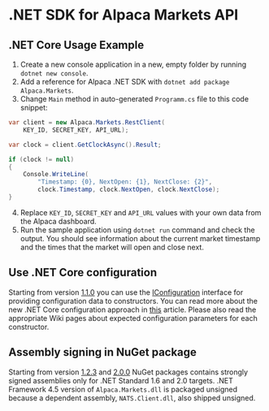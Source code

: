 # .NET SDK for Alpaca Markets API
## .NET Core Usage Example
1. Create a new console application in a new, empty folder by running `dotnet new console`.
2. Add a reference for Alpaca .NET SDK with `dotnet add package Alpaca.Markets`.
3. Change `Main` method in auto-generated `Programm.cs` file to this code snippet:
```cs
var client = new Alpaca.Markets.RestClient(
    KEY_ID, SECRET_KEY, API_URL);

var clock = client.GetClockAsync().Result;

if (clock != null)
{
    Console.WriteLine(
        "Timestamp: {0}, NextOpen: {1}, NextClose: {2}",
        clock.Timestamp, clock.NextOpen, clock.NextClose);
}
```
4. Replace `KEY_ID`, `SECRET_KEY` and `API_URL` values with your own data from the Alpaca dashboard.
5. Run the sample application using `dotnet run` command and check the output. You should see information about the current market timestamp and the times that the market will open and close next.

## Use .NET Core configuration

Starting from version [1.1.0](https://github.com/alpacahq/alpaca-trade-api-csharp/releases/tag/v1.1.0) you can use the [IConfiguration](https://docs.microsoft.com/en-us/dotnet/api/microsoft.extensions.configuration.iconfiguration) interface for providing configuration data to constructors. You can read more about the new .NET Core configuration approach in [this](https://docs.microsoft.com/en-us/aspnet/core/fundamentals/configuration/?view=aspnetcore-2.1) article. Please also read the appropriate Wiki pages about expected configuration parameters for each constructor.

## Assembly signing in NuGet package

Starting from version [1.2.3](https://github.com/alpacahq/alpaca-trade-api-csharp/releases/tag/v1.1.0) and [2.0.0](https://github.com/alpacahq/alpaca-trade-api-csharp/releases/tag/v2.0.0) NuGet packages contains strongly signed assemblies only for .NET Standard 1.6 and 2.0 targets. .NET Framework 4.5 version of `Alpaca.Markets.dll` is packaged unsigned because a dependent assembly, `NATS.Client.dll`, also shipped unsigned.
